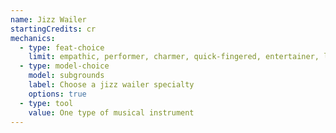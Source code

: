 ```yaml
---
name: Jizz Wailer
startingCredits: cr
mechanics:
  - type: feat-choice
    limit: empathic, performer, charmer, quick-fingered, entertainer, linguist, feigned confidence, snappy interjection
  - type: model-choice
    model: subgrounds
    label: Choose a jizz wailer specialty
    options: true
  - type: tool
    value: One type of musical instrument
---
```

